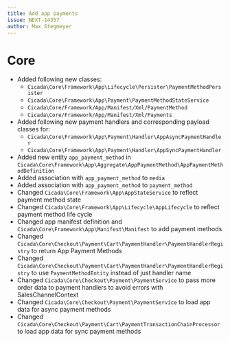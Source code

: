 ```yaml
---
title: Add app payments
issue: NEXT-14357
author: Max Stegmeyer
---
```


# Core

* Added following new classes:
    * `Cicada\Core\Framework\App\Lifecycle\Persister\PaymentMethodPersister`
    * `Cicada\Core\Framework\App\Payment\PaymentMethodStateService`
    * `Cicada\Core/Framework/App/Manifest/Xml/PaymentMethod`
    * `Cicada\Core/Framework/App/Manifest/Xml/Payments`
* Added following new payment handlers and corresponding payload classes for:
    * `Cicada\Core\Framework\App\Payment\Handler\AppAsyncPaymentHandler`
    * `Cicada\Core\Framework\App\Payment\Handler\AppSyncPaymentHandler`
* Added new entity `app_payment_method` in `Cicada\Core\Framework\App\Aggregate\AppPaymentMethod\AppPaymentMethodDefinition`
* Added association with `app_payment_method` to `media`
* Added association with `app_payment_method` to `payment_method`
* Changed `Cicada\Core\Framework\App\AppStateService` to reflect payment method state
* Changed `Cicada\Core\Framework\App\Lifecycle\AppLifecycle` to reflect payment method life cycle
* Changed app manifest definition and `Cicada\Core\Framework\App\Manifest\Manifest` to add payment methods
* Changed `Cicada\Core\Checkout\Payment\Cart\PaymentHandler\PaymentHandlerRegistry` to return App Payment Methods
* Changed `Cicada\Core\Checkout\Payment\Cart\PaymentHandler\PaymentHandlerRegistry` to use `PaymentMethodEntity` instead of just handler name
* Changed `Cicada\Core\Checkout\Payment\PaymentService` to pass more order data to payment handlers to avoid errors with SalesChannelContext
* Changed `Cicada\Core\Checkout\Payment\PaymentService` to load app data for async payment methods
* Changed `Cicada\Core\Checkout\Payment\Cart\PaymentTransactionChainProcessor` to load app data for sync payment methods
